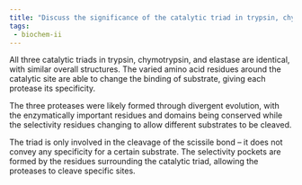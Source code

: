 ```yaml
---
title: "Discuss the significance of the catalytic triad in trypsin, chymotrypsin, and elastase, and how different amino acids in the active site influence substrate binding. _Provide examples of specific amino acids in each enzyme._ "
tags:
 - biochem-ii
---
```

All three catalytic triads in trypsin, chymotrypsin, and elastase are identical, with similar overall structures. The varied amino acid residues around the catalytic site are able to change the binding of substrate, giving each protease its specificity.  

The three proteases were likely formed through divergent evolution, with the enzymatically important residues and domains being conserved while the selectivity residues changing to allow different substrates to be cleaved.  

The triad is only involved in the cleavage of the scissile bond – it does not convey any specificity for a certain substrate. The selectivity pockets are formed by the residues surrounding the catalytic triad, allowing the proteases to cleave specific sites.  
